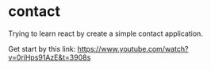# contact

Trying to learn react by create a simple contact application.

Get start by this link:
https://www.youtube.com/watch?v=0riHps91AzE&t=3908s
